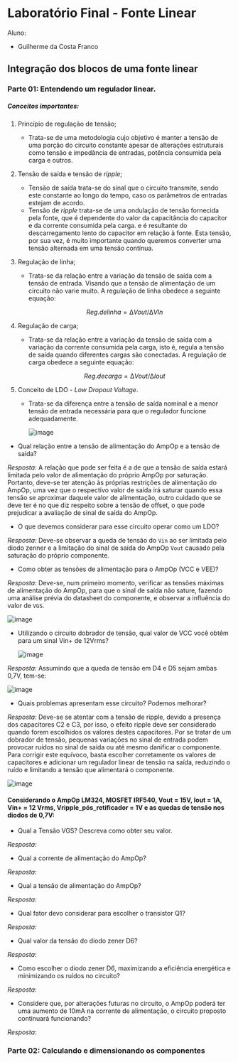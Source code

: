 # Laboratório Final - **Fonte Linear**
Aluno: 
* Guilherme da Costa Franco

## Integração dos blocos de uma fonte linear

### Parte 01: Entendendo um regulador linear.

##### Conceitos importantes:

1. Princípio de regulação de tensão;
   - Trata-se de uma metodologia cujo objetivo é manter a tensão de uma porção do circuito constante apesar de alterações estruturais como tensão e impedância de entradas, potência consumida pela carga e outros.

2. Tensão de saída e tensão de _ripple_;
   - Tensão de saída trata-se do sinal que o circuito transmite, sendo este constante ao longo do tempo, caso os parâmetros de entradas estejam de acordo.
   - Tensão de _ripple_ trata-se de uma ondulação de tensão fornecida pela fonte, que é dependente do valor da capacitância do capacitor e da corrente consumida pela carga. e é resultante do descarregamento lento do capacitor em relação à fonte. Esta tensão, por sua vez, é muito importante quando queremos converter uma tensão alternada em uma tensão contínua. 

3. Regulação de linha;
   - Trata-se da relação entre a variação da tensão de saída com a tensão de entrada. Visando que a tensão de alimentação de um circuito não varie muito. A regulação de linha obedece a seguinte equação:
   ```math
   Reg. de linha = ∆Vout/∆VIn
   ```
4. Regulação de carga;
   - Trata-se da relação entre a variação da tensão de saída com a variação da corrente consumida pela carga, isto é, regula a tensão de saída quando diferentes cargas são conectadas. A regulação de carga obedece a seguinte equação:
   ```math
   Reg. de carga = ∆Vout/∆Iout
   ```
5. Conceito de LDO - _Low Dropout Voltage_.
   - Trata-se da diferença entre a tensão de saída nominal e a menor tensão de entrada necessária para que o regulador funcione adequadamente.

      ![image](https://user-images.githubusercontent.com/61738767/116453173-efceb800-a834-11eb-93c6-2fad0c222fe2.png)
      
- Qual relação entre a tensão de alimentação do AmpOp e a tensão de saída?

*Resposta:* A relação que pode ser feita é a de que a tensão de saída estará limitada pelo valor de alimentação do próprio AmpOp por saturação. Portanto, deve-se ter atenção às próprias restrições de alimentação do AmpOp, uma vez que o respectivo valor de saída irá saturar quando essa tensão se aproximar daquele valor de alimentação, outro cuidado que se deve ter é no que diz respeito sobre a tensão de offset, o que pode prejudicar a avaliação de sinal de saída do AmpOp.
  
- O que devemos considerar para esse circuito operar como um LDO?

*Resposta:* Deve-se observar a queda de tensão do `Vin` ao ser limitada pelo diodo zenner e a limitação do sinal de saída do AmpOp `Vout` causado pela saturação do próprio componente.
  
- Como obter as tensões de alimentação para o AmpOp (VCC e VEE)?

*Resposta:* Deve-se, num primeiro momento, verificar as tensões máximas de alimentação do AmpOp, para que o sinal de saída não sature, fazendo uma análise prévia do datasheet do componente, e observar a influência do valor de `VGS`.


   ![image](https://user-images.githubusercontent.com/61738767/116483027-ac883f80-a85c-11eb-894b-8f2bda074649.png)
 
      
- Utilizando o circuito dobrador de tensão, qual valor de VCC você obtêm para um sinal Vin+ de 12Vrms?

     ![image](https://user-images.githubusercontent.com/61738767/116481637-f91e4b80-a859-11eb-867b-54a5e853c72b.png)


*Resposta:* Assumindo que a queda de tensão em D4 e D5 sejam ambas 0,7V, tem-se:

![image](https://user-images.githubusercontent.com/61738767/116482281-43ec9300-a85b-11eb-95b4-d75edfbe3f56.png)

  
- Quais problemas apresentam esse circuito? Podemos melhorar?

*Resposta:* Deve-se se atentar com a tensão de ripple, devido a presença dos capacitores C2 e C3, por isso, o efeito ripple deve ser considerado quando forem escolhidos os valores destes capacitores. Por se tratar de um dobrador de tensão, pequenas variações no sinal de entrada podem provocar ruídos no sinal de saída ou até mesmo danificar o componente. Para corrigir este equívoco, basta escolher corretamente os valores de capacitores e adicionar um regulador linear de tensão na saída, reduzindo o ruído e limitando a tensão que alimentará o componente.


   ![image](https://user-images.githubusercontent.com/61738767/116454439-602a0900-a836-11eb-910e-012f71b0c076.png)

#### Considerando o AmpOp LM324, MOSFET IRF540, Vout = 15V, Iout = 1A, Vin+ = 12 Vrms, Vripple_pós_retificador = 1V e as quedas de tensão nos diodos de 0,7V:

- Qual a Tensão VGS? Descreva como obter seu valor.

*Resposta:*

- Qual a corrente de alimentação do AmpOp?

*Resposta:*

- Qual a tensão de alimentação do AmpOp?

*Resposta:*

- Qual fator devo considerar para escolher o transistor Q1?

*Resposta:*
  
- Qual valor da tensão do diodo zener D6?

*Resposta:*

- Como escolher o diodo zener D6, maximizando a eficiência energética e minimizando os ruídos no circuito?

*Resposta:*

- Considere que, por alterações futuras no circuito, o AmpOp poderá ter uma aumento de 10mA na corrente de alimentação, o circuito proposto continuará funcionando?

*Resposta:*

### Parte 02: Calculando e dimensionando os componentes
